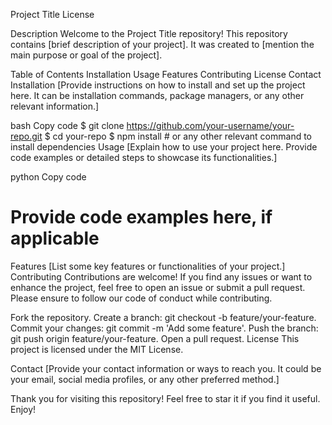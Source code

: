 Project Title
License

Description
Welcome to the Project Title repository! This repository contains [brief description of your project]. It was created to [mention the main purpose or goal of the project].

Table of Contents
Installation
Usage
Features
Contributing
License
Contact
Installation
[Provide instructions on how to install and set up the project here. It can be installation commands, package managers, or any other relevant information.]

bash
Copy code
$ git clone https://github.com/your-username/your-repo.git
$ cd your-repo
$ npm install  # or any other relevant command to install dependencies
Usage
[Explain how to use your project here. Provide code examples or detailed steps to showcase its functionalities.]

python
Copy code
# Provide code examples here, if applicable
Features
[List some key features or functionalities of your project.]
Contributing
Contributions are welcome! If you find any issues or want to enhance the project, feel free to open an issue or submit a pull request. Please ensure to follow our code of conduct while contributing.

Fork the repository.
Create a branch: git checkout -b feature/your-feature.
Commit your changes: git commit -m 'Add some feature'.
Push the branch: git push origin feature/your-feature.
Open a pull request.
License
This project is licensed under the MIT License.

Contact
[Provide your contact information or ways to reach you. It could be your email, social media profiles, or any other preferred method.]

Thank you for visiting this repository! Feel free to star it if you find it useful. Enjoy!
